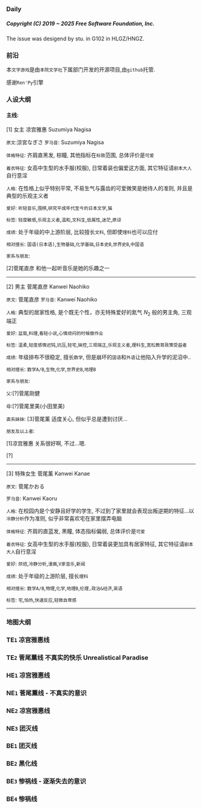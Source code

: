 ### Daily

##### Copyright (C) 2019 ~ 2025 Free Software Foundation, Inc.

The issue was desigend by stu. in G102 in HLGZ/HNGZ.

### 前沿

本`文字游戏`是由`本院文学社`下属部门开发的开源项目,由`github`托管.

感谢`Ren'Py`引擎

### 人设大纲

#### 主线:

[1] 女主 凉宫雅惠 Suzumiya Nagisa

`原文`:涼宮なぎさ
`罗马音`: Suzumiya Nagisa

`体格特征`: 齐肩直黑发, 棕瞳, 其他指标在`标致`范围, 总体评价是`可爱`

`着衣特征`: 女高中生型的水手服(校服), 日常着装也偏爱这方面, 其它特征请`剧本大人`自行意淫

`人格`: 在性格上似乎特别平常, 不易生气与露齿的可爱微笑是她待人的准则, 并且是典型的乐观主义者

`爱好`: `听轻音乐`,`围棋`,`研究平成年代至今的日本文学`,`猫`

`标签`: `轻度敏感`,`乐观主义者`,`温和`,`文科生`,`低属性`,`迷茫`,`原谅`

`成绩`: 处于年级的中上游阶层, 比较擅长`文科`, 但即使`理科`也可以应付

`相对擅长`: `国语(日本语)`,`生物基础`,`化学基础`,`日本史B`,`世界史B`,`中国语`

`家系与朋友`:

[2]菅尾直彦 和他一起听音乐是她的乐趣之一

---

[2] 男主 菅尾直彦 Kanwei Naohiko

`原文`: 菅尾直彦
`罗马音`: Kanwei Naohiko

`人格`: 典型的居家性格, 是个既无个性，亦无特殊爱好的氮气 $N_2$ 般的男主角, 三观端正

`爱好`: `盆栽`,`料理`,`看轻小说`,`心情烦闷的时候做作业`

`标签`: `温柔`,`轻度感情迟钝`,`抗压`,`轻宅`,`妹控`,`三观端正`,`乐观主义者`,`理科生`,`宽松教育政策受益者`

`成绩`: 年级排布不很稳定, 擅长`数学`, 但是崩坏的`国语`和`外语`让他陷入升学的泥沼中..

`相对擅长`: `数学A/B`,`生物`,`化学`,`世界史B`,`地理B`

`家系与朋友`:

`父`:[?]菅尾刚健

`母`:[?]菅尾里美(小田里美)

`直系妹妹`: [3]菅尾薰 适度关心, 但似乎总是遭到讨厌...

`朋友及以上者`:

[1]凉宫雅惠 关系很好啊, 不过...嗯.

[?]

---

[3] 特殊女生 菅尾薰 Kanwei Kanae

`原文`: 菅尾かおる

`罗马音`: Kanwei Kaoru

`人格`: 在校园内是个安静且好学的学生, 不过到了家里就会表现出叛逆期的特征...以`冷静分析`作为准则, 似乎非常喜欢宅在家里摆弄电脑

`体格特征`: 齐肩的直蓝发, 黑瞳, 体态指标偏弱, 总体评价是`可爱`

`着衣特征`: 女高中生型的水手服(校服), 日常着装更加具有居家特征, 其它特征请`剧本大人`自行意淫

`爱好`: `烘焙`,`冷静分析`,`漫画`,`V家音乐`,`新闻`

`成绩`: 处于年级的上游阶层, 擅长`理科`

`相对擅长`: `数学A/B`,`物理`,`化学`,`地理B`,`伦理,政治&经济`,`英语`

`标签`: `宅`,`怕热`,`快速反应`,`轻微自卑感`

---

### 地图大纲

### TE`1` 凉宫雅惠线

### TE`2` 菅尾薰线 不真实的快乐 Unrealistical Paradise

### HE`1` 凉宫雅惠线

### NE`1` 菅尾薰线 - 不真实的意识

### NE`2` 凉宫雅惠线

### NE`3` 团灭线

### BE`1` 团灭线

### BE`2` 黑化线

### BE`3` 惨祸线 - 逐渐失去的意识

### BE`4` 惨祸线

